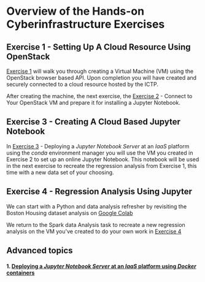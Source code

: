 # Overview of the Hands-on Cyberinfrastructure Exercises

## Exercise 1 - Setting Up A Cloud Resource Using OpenStack

[Exercise 1](02-Create_a_VM.md) will walk you through creating a Virtual
Machine (VM) using the OpenStack browser based API. Upon completion you will
have created and securely connected to a cloud resource hosted by the
ICTP. 

After creating the machine, the next exercise, the [Exercise
2](03-Connect_And_Install.md) - Connect to Your OpenStack VM and prepare it for
installing a Jupyter Notebook.

## Exercise 3 - Creating A Cloud Based Jupyter Notebook

In [Exercise 3](04-install-conda-and-jupyter.md) - Deploying a *Jupyter
Notebook Server* at an *IaaS* platform using the *conda* environment manager
you will use the VM you created in Exercise 2 to set up an online Jupyter
Notebook. This notebook will be used in the next exercise to recreate the
regression analysis from Exercise 1, this time with a new data set of your
choosing. 

## Exercise 4 - Regression Analysis Using Jupyter

We can start with a Python and data analysis refresher by revisiting the Boston Housing dataset analysis on [Google Colab](https://github.com/CODATA-RDA-DataScienceSchools/Materials/blob/master/docs/DataTrieste2024/CI/02-Colab_Regression.md)

We return to the Spark data Analysis task to recreate a new regression
analysis on the VM you've created to do your own work in [Exercise
4](05-OpenStack_Regression_Analysis.md)

## Advanced topics

#### 1. [Deploying a *Jupyter Notebook Server* at an *IaaS* platform using *Docker* containers](05-install-conda-inside-docker.md)
